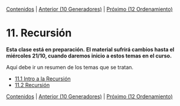 [Contenidos](../Contenidos.md) \| [Anterior (10 Generadores)](../10_Generadores_y_Series/00_Resumen.md) \| [Próximo (12 Ordenamiento)](../12_Ordenamiento/00_Resumen.md)

# 11. Recursión
**Esta clase está en preparación.**
**El material sufrirá cambios hasta el miércoles 21/10, cuando daremos inicio a estos temas en el curso.**

Aquí debe ir un resumen de los temas que se tratan.


* [11.1 Intro a la Recursión](01_Recursion.md)
* [11.2 Recursión](02_EjerciciosRec.md)


[Contenidos](../Contenidos.md) \| [Anterior (10 Generadores)](../10_Generadores_y_Series/00_Resumen.md) \| [Próximo (12 Ordenamiento)](../12_Ordenamiento/00_Resumen.md)

